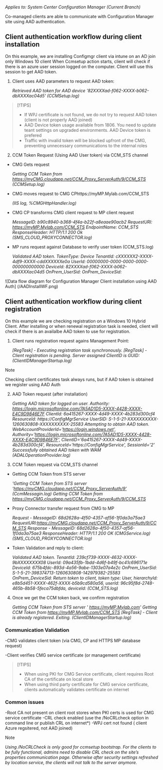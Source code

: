 
*Applies to: System Center Configuration Manager (Current Branch)*

Co-managed clients are able to communicate with Configuration Manager site using AAD authentication. 

## Client authentication workflow during client installation

On this example, we are installing Configmgr client via intune on an AD join only Windows 10 client
When Ccmsetup action starts, client will check if there is an azure user session logged on the computer. Client will use this session to get AAD token.

1. Client uses AAD parameters to request AAD token:

    *Retrieved AAD token for AAD device '82XXXXad-f062-XXXX-b062-dbXXXXac04d5' (CCMSetup.log)*

>[!TIPS] 
   >- If WPJ certificate is not found, we do not try to request AAD token (client is not properly AAD joined)
   >- AAD Device token usage available from 1806. You need to update teant settings on upgraded environments. AAD Device token is prefered
   >- Traffic with invalid token will be blocked upfront of the CMG, preventing unnecessary communications to the internal roles

2.	CCM Token Request (Using AAD User token) via CCM_STS channel

-   CMG Gets request 
    
      *Getting CCM Token from https://myCMG.cloudapp.net/CCM_Proxy_ServerAuth/9/CCM_STS (CCMSetup.log)*
    
-   CMG moves request to CMG CPhttps://myMP.Mylab.com/CCM_STS
    
      *(IIS log, %CMGHttpHandler.log)*
    
-   CMG CP transforms CMG client request to MP client request 
    
      *MessageID: b90c8940-b368-4f4a-b22f-a8eaae90acb2 RequestURI: https://myMP.Mylab.com/CCM_STS EndpointName: CCM_STS ResponseHeader: HTTP/1.1 200 Ok  (SMS_CLOUD_PROXYCONNECTOR.log)*
   
-   MP runs request against Database to verify user token (CCM_STS.log)
   
      *Validated AAD token. TokenType: Device TenantId: cXXXXXX2-XXXX-4df9-XXXX-cddXXXXXXe0a UserId: 00000000-0000-0000-0000-000000000000 DeviceId: 82XXXXad-f062-XXXX-b062-dbXXXXac04d5 OnPrem_UserSid:  OnPrem_DeviceSid:*  
 
 ![Data flow diagram for Configuration Manager Client installation using AAD Auth] (/AADInstallWF.png)
 
## Client authentication workflow during client registration

On this example we are checking registration on a Windows 10 Hybrid Client. After installing or when renewal registration task is needed, client will check if there is an availalbe AAD token to use for registration.

1. Client runs registration request agains Management Point:

   *[RegTask] - Executing registration task synchronously.*
   *[RegTask] - Client registration is pending. Server assigned ClientID is GUID: (ClientIDManagerStartup.log)*

> [!Note]
>Checking client certificates task always runs, but if AAD token is obtained we register using AAD Auth

2. AAD Token request (after installation) 

   *Getting AAD token for logged on user. Authority: https://login.microsoftonline.com/7A5AD1D5-XXXX-4428-XXXX-E4C9D9846E7F ClientId: 6a415267-XXXX-4d49-XXXX-4b283d300cf4 ResourceId: https://ConfigMgrService UserSID: S-1-5-21-XXXXXXXXXX-1260630808-XXXXXXXXXX-25583
Attempting to obtain AAD token. WebAccountProviderId='https://login.windows.net', Authority='https://login.microsoftonline.com/7A5AD1D5-XXXX-4428-XXXX-E4C9D9846E7F', ClientID='6a415267-XXXX-4d49-XXXX-4b283d300cf4', ResourceId='https://ConfigMgrService', SessionId='2'
Successfully obtained AAD token with WAM (ADALOperationProvider.log)*

3. CCM Token request via CCM_STS channel

-   Getting CCM Token from STS server 

     *'Getting CCM Token from STS server 'https://myCMG.cloudapp.net/CCM_Proxy_ServerAuth/9’ (CcmMessagin.log)
Getting CCM Token from https://myCMG.cloudapp.net/CCM_Proxy_ServerAuth/9/CCM_STS*

-   Proxy Connector transfer request from CMG to MP

      *Request - MessageID: 68d2628a-4f50-4357-af56-1f0da3a75ae3 RequestURI:https://myCMG.cloudapp.net/CCM_Proxy_ServerAuth/9/CCM_STS
Response - MessageID: 68d2628a-4f50-4357-af56-1f0da3a75ae3 ResponseHeader: HTTP/1.1 200 OK (CMGService.log)
(SMS_CLOUD_PROXYCONNECTOR.log)*

-   Token Validation and reply to client:

      *Validated AAD token. TenantId: 239cf739-XXXX-4632-XXXX-9bXXXXXXXX08 UserId: 09a435fb-1bdd-4d6f-b49f-bc41c696171e DeviceId: 675b4fdc-893d-4a56-9abe-1303e07a4e2c OnPrem_UserSid: S-1-5-21-398374713-1260630808-142979382-25583 OnPrem_DeviceSid:
Return token to client, token type: User, hierarchyId: e8b5d451-XXXX-462f-XXXX-b5b9cd580a56, userId: 96c95f8d-2748-465b-8b58-5feca75dbfda, deviceId: (CCM_STS.log)*

4. Once we get the CCM token back, we confirm registration

   *Getting CCM Token from STS server ' https://myMP.Mylab.com'
Getting CCM Token from https://myMP.Mylab.com/CCM_STS
[RegTask] - Client is already registered. Exiting. (ClientIDManagerStartup.log)*
 


### Communication Validation
-CMG validates client token (via CMG, CP and HTTPS MP database request)

-Client verifies CMG service certificate (or management certificate)

>[!TIPS] 
   >- When using PKI for CMG Service certificate, client requires Root CA of the certificate on local store
   >- When using third party certificate for CMG service certificate, clients automatically validates certificate on internet


### Common issues
-Root CA not present on client root stores when PKI certs is used for CMG service certificate
-CRL check enabled (use the /NoCRLcheck option in command line or publish CRL on internet*)
-WPJ cert not found ( client Azure regsitered, not AAD joined)


> [!NOTE] 
>*Using /NoCRLCheck is only good for ccmsetup bootstrap. For the clients to be fully functional, admins need to disable CRL check on the site’s properties communication page. Otherwise after security settings refreshed by location service, the clients will not talk to the server anymore.*

